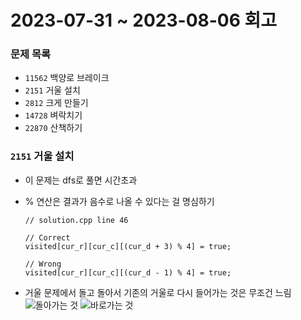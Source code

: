 # 2023-07-31 ~ 2023-08-06 회고

### 문제 목록

- `11562` 백양로 브레이크
- `2151` 거울 설치
- `2812` 크게 만들기
- `14728` 벼락치기
- `22870` 산책하기

### `2151` 거울 설치

- 이 문제는 dfs로 풀면 시간초과

- % 연산은 결과가 음수로 나올 수 있다는 걸 명심하기

  ```
  // solution.cpp line 46

  // Correct
  visited[cur_r][cur_c][(cur_d + 3) % 4] = true;

  // Wrong
  visited[cur_r][cur_c][(cur_d - 1) % 4] = true;
  ```

- 거울 문제에서 돌고 돌아서 기존의 거울로 다시 들어가는 것은 무조건 느림
  ![돌아가는 것](/res/2151_01.jpg "돌아가는 것")
  ![바로가는 것](/res/2151_02.jpg "바로가는 것")
